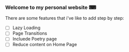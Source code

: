 ### Welcome to my personal website ⌨

There are some features that i've like to add step by step:

- [ ] Lazy Loading
- [ ] Page Transitions
- [ ] Incluede Poetry page
- [ ] Reduce content on Home Page

